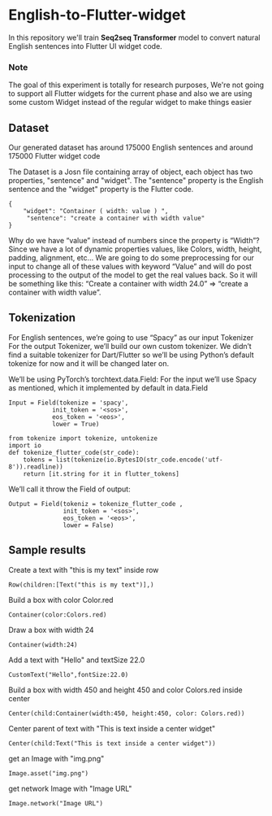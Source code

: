 # English-to-Flutter-widget

In this repository we'll train **Seq2seq Transformer** model to convert natural English sentences into Flutter UI widget code.

### Note
The goal of this experiment is totally for research purposes, We're not going to support all Flutter widgets for the current phase and also we are using some custom Widget instead of the regular widget to make things easier


## Dataset
Our generated dataset has around 175000 English sentences and around 175000 Flutter widget code

The Dataset is a Josn file containing array of object, each object has two properties, "sentence" and "widget".
The "sentence" property is the English sentence
and the "widget" property is the Flutter code.


```
{
    "widget": "Container ( width: value ) ",
     "sentence": "create a container with width value"
}
```

Why do we have “value” instead of numbers since the property is “Width”?
Since we have a lot of dynamic properties values, like Colors, width, height, padding, alignment, etc…
We are going to do some preprocessing for our input to change all of these values with keyword “Value” and will do post processing to the output of the model to get the real values back.
So it will be something like this:
“Create a container with width 24.0” => “create a container with width value”.

## Tokenization

For English sentences, we’re going to use “Spacy” as our input Tokenizer For the output Tokenizer, we’ll build our own custom tokenizer. We didn’t find a suitable tokenizer for Dart/Flutter so we’ll be using Python’s default tokenize for now and it will be changed later on.

We’ll be using PyTorch’s torchtext.data.Field:
For the input we’ll use Spacy as mentioned, which it implemented by default in data.Field

```
Input = Field(tokenize = 'spacy',
            init_token = '<sos>', 
            eos_token = '<eos>', 
            lower = True)
```

```
from tokenize import tokenize, untokenize
import io
def tokenize_flutter_code(str_code):
    tokens = list(tokenize(io.BytesIO(str_code.encode('utf-8')).readline))
    return [it.string for it in flutter_tokens]
```
We’ll call it throw the Field of output:

```
Output = Field(tokeniz = tokenize_flutter_code ,
               init_token = '<sos>',
               eos_token = '<eos>',
               lower = False)
```

## Sample results
Create a text with "this is my text" inside row
```
Row(children:[Text("this is my text")],)
```
Build a box with color Color.red
```
Container(color:Colors.red)
```
Draw a box with width 24
```
Container(width:24)
```
Add a text with "Hello" and textSize 22.0
```
CustomText("Hello",fontSize:22.0)
```
Build a box with width 450 and height 450 and color Colors.red inside center
```
Center(child:Container(width:450, height:450, color: Colors.red))
```
Center parent of text with "This is text inside a center widget"
```
Center(child:Text("This is text inside a center widget"))
```
get an Image with "img.png"
```
Image.asset("img.png")
```
get network Image with "Image URL"
```
Image.network("Image URL")
```

